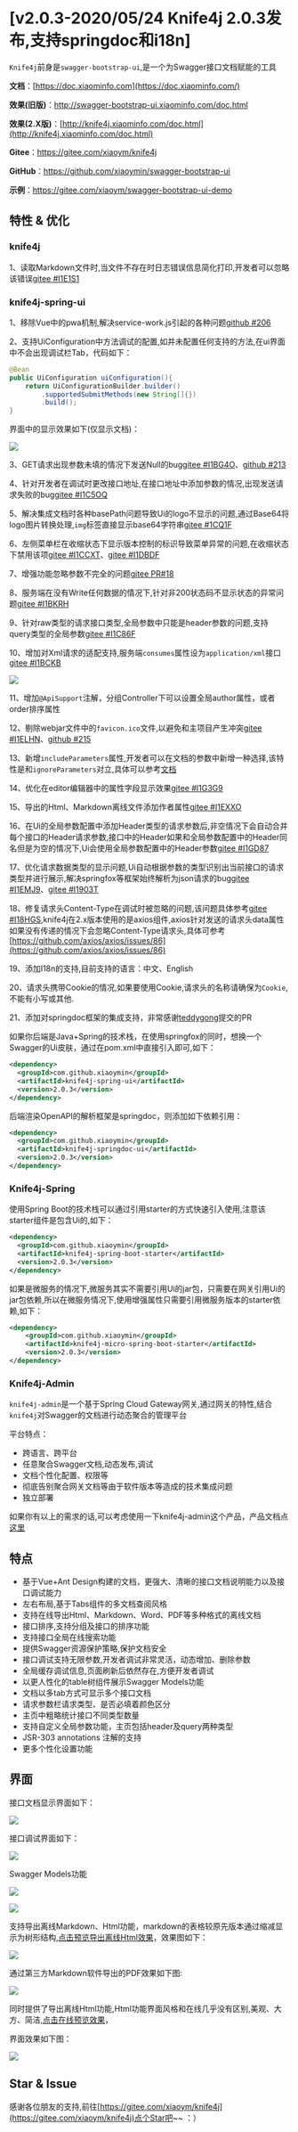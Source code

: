 # [v2.0.3-2020/05/24 Knife4j 2.0.3发布,支持springdoc和i18n]
`Knife4j`前身是`swagger-bootstrap-ui`,是一个为Swagger接口文档赋能的工具

**文档**：[https://doc.xiaominfo.com](https://doc.xiaominfo.com/)

**效果(旧版)**：http://swagger-bootstrap-ui.xiaominfo.com/doc.html

**效果(2.X版)**：[http://knife4j.xiaominfo.com/doc.html](http://knife4j.xiaominfo.com/doc.html)

**Gitee**：https://gitee.com/xiaoym/knife4j

**GitHub**：https://github.com/xiaoymin/swagger-bootstrap-ui

**示例**：https://gitee.com/xiaoym/swagger-bootstrap-ui-demo

## 特性 & 优化

### knife4j

1、读取Markdown文件时,当文件不存在时日志错误信息简化打印,开发者可以忽略该错误[gitee #I1E1S1](https://gitee.com/xiaoym/knife4j/issues/I1E1S1)

### knife4j-spring-ui

1、移除Vue中的pwa机制,解决service-work.js引起的各种问题[github #206](https://github.com/xiaoymin/swagger-bootstrap-ui/issues/206)

2、支持UiConfiguration中方法调试的配置,如并未配置任何支持的方法,在ui界面中不会出现调试栏Tab，代码如下：

```java
@Bean
public UiConfiguration uiConfiguration(){
    return UiConfigurationBuilder.builder()
        .supportedSubmitMethods(new String[]{})
        .build();
}
```

界面中的显示效果如下(仅显示文档)：

![](https://oscimg.oschina.net/oscnet/up-bed926f4e026f5cc4ecd86652a1acffe739.png)

3、GET请求出现参数未填的情况下发送Null的bug[gitee #I1BG4O](https://gitee.com/xiaoym/knife4j/issues/I1BG4O)、[github #213](https://github.com/xiaoymin/swagger-bootstrap-ui/issues/213)

4、针对开发者在调试时更改接口地址,在接口地址中添加参数的情况,出现发送请求失败的bug[gitee #I1C5OQ](https://gitee.com/xiaoym/knife4j/issues/I1C5OQ)

5、解决集成文档时各种basePath问题导致Ui的logo不显示的问题,通过Base64将logo图片转换处理,`img`标签直接显示base64字符串[gitee #1CQ1F ](https://gitee.com/xiaoym/knife4j/issues/I1CQ1F)

6、左侧菜单栏在收缩状态下显示版本控制的标识导致菜单异常的问题,在收缩状态下禁用该项[gitee #I1CCXT](https://gitee.com/xiaoym/knife4j/issues/I1CCXT)、[gitee #I1DBDF](https://gitee.com/xiaoym/knife4j/issues/I1DBDF)

7、增强功能忽略参数不完全的问题[gitee PR#18](https://gitee.com/xiaoym/knife4j/pulls/18)

8、服务端在没有Write任何数据的情况下,针对非200状态码不显示状态的异常问题[gitee #I1BKRH](https://gitee.com/xiaoym/knife4j/issues/I1BKRH)

9、针对raw类型的请求接口类型,全局参数中只能是header参数的问题,支持query类型的全局参数[gitee #I1C86F](https://gitee.com/xiaoym/knife4j/issues/I1C86F)

10、增加对Xml请求的适配支持,服务端`consumes`属性设为`application/xml`接口[gitee #I1BCKB](https://gitee.com/xiaoym/knife4j/issues/I1BCKB)

![](https://oscimg.oschina.net/oscnet/up-5fbaf0e1555efb196f55fc480809504bb67.png)

11、增加`@ApiSupport`注解，分组Controller下可以设置全局author属性，或者order排序属性

12、剔除webjar文件中的`favicon.ico`文件,以避免和主项目产生冲突[gitee #I1ELHN](https://gitee.com/xiaoym/knife4j/issues/I1ELHN)、[github #215](https://github.com/xiaoymin/swagger-bootstrap-ui/issues/215)

13、新增`includeParameters`属性,开发者可以在文档的参数中新增一种选择,该特性是和`ignoreParameters`对立,具体可以参考[文档](https://doc.xiaominfo.com/knife4j/includeParameter.html)

14、优化在editor编辑器中的属性字段显示效果[gitee #I1G3G9](https://gitee.com/xiaoym/knife4j/issues/I1G3G9)

15、导出的Html、Markdown离线文件添加作者属性[gitee #I1EXXO](https://gitee.com/xiaoym/knife4j/issues/I1EXXO)

16、在Ui的全局参数配置中添加Header类型的请求参数后,非空情况下会自动合并每个接口的Header请求参数,接口中的Header如果和全局参数配置中的Header同名但是为空的情况下,Ui会使用全局参数配置中的Header参数[gitee #I1GD87](https://gitee.com/xiaoym/knife4j/issues/I1GD87)

17、优化请求数据类型的显示问题,Ui自动根据参数的类型识别出当前接口的请求类型并进行展示,解决springfox等框架始终解析为json请求的bug[gitee #I1EMJ9](https://gitee.com/xiaoym/knife4j/issues/I1EMJ9)、[gitee #I1903T](https://gitee.com/xiaoym/knife4j/issues/I1903T)

18、修复请求头Content-Type在调试时被忽略的问题,该问题具体参考[gitee #I18HGS](https://gitee.com/xiaoym/knife4j/issues/I18HGS),knife4j在2.x版本使用的是axios组件,axios针对发送的请求头data属性如果没有传递的情况下会忽略Content-Type请求头,具体可参考[https://github.com/axios/axios/issues/86](https://github.com/axios/axios/issues/86)

19、添加I18n的支持,目前支持的语言：中文、English

20、请求头携带Cookie的情况,如果要使用Cookie,请求头的名称请确保为`Cookie`,不能有小写或其他.

21、添加对springdoc框架的集成支持，非常感谢[teddygong](https://gitee.com/teddygong)提交的PR

如果你后端是Java+Spring的技术栈，在使用springfox的同时，想换一个Swagger的Ui皮肤，通过在pom.xml中直接引入即可,如下：

```xml
<dependency>
  <groupId>com.github.xiaoymin</groupId>
  <artifactId>knife4j-spring-ui</artifactId>
  <version>2.0.3</version>
</dependency>
```

后端渲染OpenAPI的解析框架是springdoc，则添加如下依赖引用：

```xml
<dependency>
  <groupId>com.github.xiaoymin</groupId>
  <artifactId>knife4j-springdoc-ui</artifactId>
  <version>2.0.3</version>
</dependency>
```

### Knife4j-Spring

使用Spring Boot的技术栈可以通过引用starter的方式快速引入使用,注意该starter组件是包含Ui的,如下：

```xml
<dependency>
  <groupId>com.github.xiaoymin</groupId>
  <artifactId>knife4j-spring-boot-starter</artifactId>
  <version>2.0.3</version>
</dependency>
```

如果是微服务的情况下,微服务其实不需要引用Ui的jar包，只需要在网关引用Ui的jar包依赖,所以在微服务情况下,使用增强属性只需要引用微服务版本的starter依赖,如下：

```xml
<dependency>
    <groupId>com.github.xiaoymin</groupId>
    <artifactId>knife4j-micro-spring-boot-starter</artifactId>
    <version>2.0.3</version>
</dependency>

```

### Knife4j-Admin

`knife4j-admin`是一个基于Spring Cloud Gateway网关,通过网关的特性,结合`knife4j`对Swagger的文档进行动态聚合的管理平台

平台特点：

- 跨语言、跨平台
- 任意聚合Swagger文档,动态发布,调试
- 文档个性化配置、权限等
- 彻底告别聚合网关文档等由于软件版本等造成的技术集成问题
- 独立部署

如果你有以上的需求的话,可以考虑使用一下knife4j-admin这个产品，产品文档点[这里](https://doc.xiaominfo.com/solution/admin.html)

## 特点

- 基于Vue+Ant Design构建的文档，更强大、清晰的接口文档说明能力以及接口调试能力
- 左右布局,基于Tabs组件的多文档查阅风格
- 支持在线导出Html、Markdown、Word、PDF等多种格式的离线文档
- 接口排序,支持分组及接口的排序功能
- 支持接口全局在线搜索功能
- 提供Swagger资源保护策略,保护文档安全
- 接口调试支持无限参数,开发者调试非常灵活，动态增加、删除参数
- 全局缓存调试信息,页面刷新后依然存在,方便开发者调试
- 以更人性化的table树组件展示Swagger Models功能
- 文档以多tab方式可显示多个接口文档
- 请求参数栏请求类型、是否必填着颜色区分
- 主页中粗略统计接口不同类型数量
- 支持自定义全局参数功能，主页包括header及query两种类型
- JSR-303 annotations 注解的支持
- 更多个性化设置功能

## 界面

接口文档显示界面如下：

![](/knife4j/images/blog/knife4j2.0.2/1.png)

接口调试界面如下：

![](/knife4j/images/blog/knife4j2.0.2/8.png)

Swagger Models功能

![](/knife4j/images/blog/knife4j2.0.2/6.png)

![](/knife4j/images/blog/knife4j2.0.2/7.png)

支持导出离线Markdown、Html功能，markdown的表格较原先版本通过缩减显示为树形结构,[点击预览导出离线Html效果](https://doc.xiaominfo.com/html/knife4j-export-html.html)，效果图如下：

![](/knife4j/images/blog/knife4j2.0.2/3.png)

通过第三方Markdown软件导出的PDF效果如下图:

![](/knife4j/images/blog/knife4j2.0.2/4.png)

同时提供了导出离线Html功能,Html功能界面风格和在线几乎没有区别,美观、大方、简洁,[点击在线预览效果](https://doc.xiaominfo.com/Knife4j-Offline-Html.html)，

界面效果如下图：

![](/knife4j/images/blog/knife4j2.0.2/5.png)

## Star & Issue

感谢各位朋友的支持,前往[https://gitee.com/xiaoym/knife4j](https://gitee.com/xiaoym/knife4j)点个Star吧~~ ：）

 
 
 